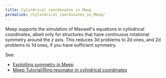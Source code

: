 ```yaml
---
title: Cylindrical coordinates in Meep
permalink: /Cylindrical_coordinates_in_Meep/
---
```


Meep supports the simulation of Maxwell's equations in cylindrical coordinates, albeit only for structures that have continuous rotational symmetry around the *z* axis. This reduces 3d problems to 2d ones, and 2d problems to 1d ones, if you have sufficient symmetry.

See:

-   [Exploiting symmetry in Meep](Exploiting_symmetry_in_Meep.md)
-   [Meep Tutorial/Ring resonator in cylindrical coordinates](Meep_Tutorial/Ring_resonator_in_cylindrical_coordinates.md)
